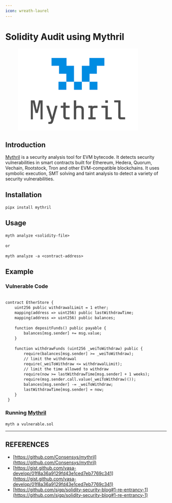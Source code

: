 ```yaml
---
icon: wreath-laurel
---
```


# Solidity Audit using Mythril

<figure><img src="../../.gitbook/assets/image (235).png" alt="" width="375"><figcaption></figcaption></figure>

## Introduction

[Mythril](https://github.com/Consensys/mythril) is a security analysis tool for EVM bytecode. It detects security vulnerabilities in smart contracts built for Ethereum, Hedera, Quorum, Vechain, Rootstock, Tron and other EVM-compatible blockchains. It uses symbolic execution, SMT solving and taint analysis to detect a variety of security vulnerabilities.

## Installation

```
pipx install mythril
```

## Usage

```
myth analyze <solidity-file>

or

myth analyze -a <contract-address>
```

## Example

### Vulnerable Code

```solidity

contract EtherStore {
    uint256 public withdrawalLimit = 1 ether;
    mapping(address => uint256) public lastWithdrawTime;
    mapping(address => uint256) public balances;
    
    function depositFunds() public payable {
        balances[msg.sender] += msg.value;
    }
    
    function withdrawFunds (uint256 _weiToWithdraw) public {
        require(balances[msg.sender] >= _weiToWithdraw);
        // limit the withdrawal
        require(_weiToWithdraw <= withdrawalLimit);
        // limit the time allowed to withdraw
        require(now >= lastWithdrawTime[msg.sender] + 1 weeks);
        require(msg.sender.call.value(_weiToWithdraw)());
        balances[msg.sender] -= _weiToWithdraw;
        lastWithdrawTime[msg.sender] = now;
    }
 }
```

### Running [Mythril](https://github.com/Consensys/mythril)

```
myth a vulnerable.sol
```



***

## REFERENCES

* [https://github.com/Consensys/mythril](https://github.com/Consensys/mythril)
* [https://gist.github.com/vasa-develop/01f8a36a9129fd43e1ced7eb7769c341](https://gist.github.com/vasa-develop/01f8a36a9129fd43e1ced7eb7769c341)
* [https://github.com/sigp/solidity-security-blog#1-re-entrancy-1](https://github.com/sigp/solidity-security-blog#1-re-entrancy-1)
